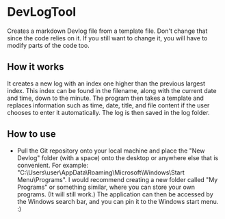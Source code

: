 # DevLogTool
Creates a markdown Devlog file from a template file. Don't change that since the code relies on it. If you still want to change it, you will have to modify parts of the code too.

## How it works
It creates a new log with an index one higher than the previous largest index. This index can be found in the filename, along with the current date and time, down to the minute. The program then takes a template and replaces information such as time, date, title, and file content if the user chooses to enter it automatically. The log is then saved in the log folder.

## How to use
- Pull the Git repository onto your local machine and place the "New Devlog" folder (with a space) onto the desktop or anywhere else that is convenient. For example: "C:\Users\user\AppData\Roaming\Microsoft\Windows\Start Menu\Programs". I would recommend creating a new folder called "My Programs" or something similar, where you can store your own programs. (It will still work.) The application can then be accessed by the Windows search bar, and you can pin it to the Windows start menu. :)
